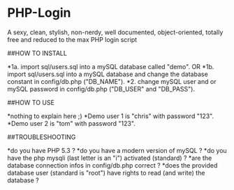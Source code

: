 PHP-Login
=========

A sexy, clean, stylish, non-nerdy, well documented, object-oriented, totally free and reduced to the max PHP login script

##HOW TO INSTALL

*1a. import sql/users.sql into a mySQL database called "demo".
OR
*1b. import sql/users.sql into a mySQL database and change the database constant in config/db.php ("DB_NAME").
*2. change mySQL user and or mySQL password in config/db.php ("DB_USER" and "DB_PASS").

##HOW TO USE

*nothing to explain here ;)
*Demo user 1 is "chris" with password "123".
*Demo user 2 is "tom" with password "123".


##TROUBLESHOOTING

*do you have PHP 5.3 ?
*do you have a modern version of mySQL ?
*do you have the php mysqli (last letter is an "i") activated (standard) ?
*are the database connection infos in config/db.php correct ?
*does the provided database user (standard is "root") have rights to read (and write) the database ?